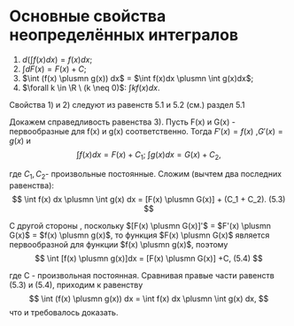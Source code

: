 # Основные свойства неопределённых интегралов

1) $d(\int f(x) dx) = f(x)dx;$
2) $\int dF(x) = F(x) +C;$
3) $\int (f(x) \plusmn g(x)) dx$ = $\int f(x)dx \plusmn \int g(x)dx$;
4) $\forall k \in \R \ (k \neq 0)$: $\int kf(x)dx$.

Свойства 1) и 2) следуют из равенств 5.1 и 5.2 (см.) раздел 5.1

Докажем справедливость равенства 3). Пусть F(x) и G(x) - первообразные для f(x) и g(x) соответственно. Тогда $F'(x) = f(x)$ ,$G'(x) = g(x)$ и 
$$
    \int f(x)dx = F(x) + C_1;\ \int g(x) dx = G(x) +C_2,
$$

где $C_1, C_2$- произвольные постоянные.
Сложим (вычтем два последних равенства):
$$
    \int f(x) dx \plusmn \int g(x) dx = [F(x) \plusmn G(x)] + (C_1 + C_2). (5.3)
$$

С другой стороны , поскольку $[F(x) \plusmn G(x)]'$ = $F'(x) \plusmn G(x)$ = $f(x) \plusmn g(x)$, то функция $F(x) \plusmn G(x)$ является первообразной для функции $f(x) \plusmn g(x)$, поэтому
$$
    \int [f(x) \plusmn g(x)]dx = [F(x) \plusmn G(x)] +C, (5.4)
$$

где C - произвольная постоянная. Сравнивая правые части равенств (5.3) и (5.4), приходим к равенству
$$
    \int (f(x) \plusmn g(x)) dx = \int f(x) dx \plusmn \int g(x) dx,
$$
что и требовалось доказать.